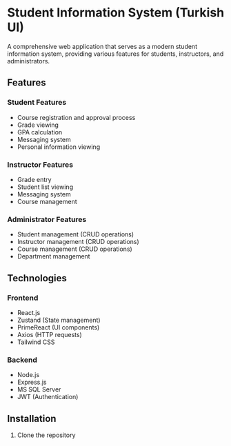 # Student Information System (Turkish UI)

A comprehensive web application that serves as a modern student information system, providing various features for students, instructors, and administrators.

## Features

### Student Features
- Course registration and approval process
- Grade viewing
- GPA calculation
- Messaging system
- Personal information viewing

### Instructor Features
- Grade entry
- Student list viewing
- Messaging system
- Course management

### Administrator Features
- Student management (CRUD operations)
- Instructor management (CRUD operations)
- Course management (CRUD operations)
- Department management

## Technologies

### Frontend
- React.js
- Zustand (State management)
- PrimeReact (UI components)
- Axios (HTTP requests)
- Tailwind CSS

### Backend
- Node.js
- Express.js
- MS SQL Server
- JWT (Authentication)

## Installation

1. Clone the repository

